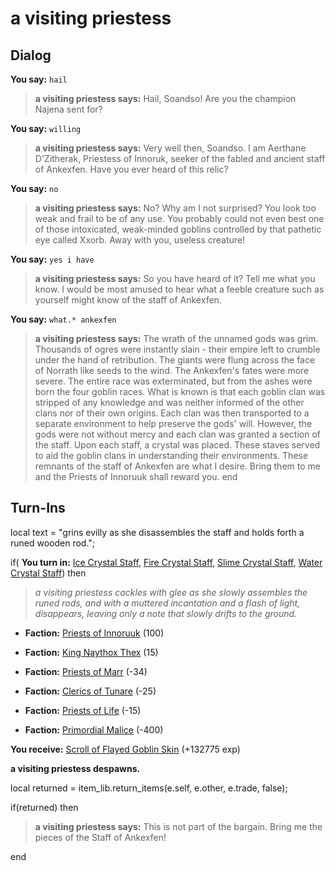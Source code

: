 # a visiting priestess


## Dialog

**You say:** `hail`



>**a visiting priestess says:** Hail, Soandso! Are you the champion Najena sent for?

**You say:** `willing`



>**a visiting priestess says:** Very well then, Soandso.  I am Aerthane D'Zitherak, Priestess of Innoruk, seeker of the fabled and ancient staff of Ankexfen.  Have you ever heard of this relic?

**You say:** `no`



>**a visiting priestess says:** No? Why am I not surprised? You look too weak and frail to be of any use. You probably could not even best one of those intoxicated, weak-minded goblins controlled by that pathetic eye called Xxorb. Away with you, useless creature!

**You say:** `yes i have`



>**a visiting priestess says:** So you have heard of it?  Tell me what you know.  I would be most amused to hear what a feeble creature such as yourself might know of the staff of Ankexfen.

**You say:** `what.* ankexfen`



>**a visiting priestess says:** The wrath of the unnamed gods was grim. Thousands of ogres were instantly slain - their empire left to crumble under the hand of retribution. The giants were flung across the face of Norrath like seeds to the wind. The Ankexfen's fates were more severe. The entire race was exterminated, but from the ashes were born the four goblin races. What is known is that each goblin clan was stripped of any knowledge and was neither informed of the other clans nor of their own origins. Each clan was then transported to a separate environment to help preserve the gods' will. However, the gods were not without mercy and each clan was granted a section of the staff. Upon each staff, a crystal was placed. These staves served to aid the goblin clans in understanding their environments. These remnants of the staff of Ankexfen are what I desire. Bring them to me and the Priests of Innoruuk shall reward you.
end

## Turn-Ins



local text = "grins evilly as she disassembles the staff and holds forth a runed wooden rod.";




if( **You turn in:** [Ice Crystal Staff](/item/6323), [Fire Crystal Staff](/item/6324), [Slime Crystal Staff](/item/6335), [Water Crystal Staff](/item/6336)) then  


>*a visiting priestess cackles with glee as she slowly assembles the runed rods, and with a muttered incantation and a flash of light, disappears, leaving only a note that slowly drifts to the ground.*


* __Faction:__ [Priests of Innoruuk](/faction/340) (100)


* __Faction:__ [King Naythox Thex](/faction/278) (15)


* __Faction:__ [Priests of Marr](/faction/362) (-34)


* __Faction:__ [Clerics of Tunare](/faction/226) (-25)


* __Faction:__ [Priests of Life](/faction/341) (-15)


* __Faction:__ [Primordial Malice](/faction/1522) (-400)


 **You receive:**  [Scroll of Flayed Goblin Skin](/item/18401) (+132775 exp)


**a visiting priestess despawns.**

local returned = item_lib.return_items(e.self, e.other, e.trade, false);


if(returned) then



>**a visiting priestess says:** This is not part of the bargain. Bring me the pieces of the Staff of Ankexfen!

end



